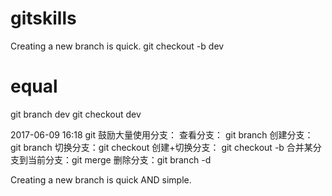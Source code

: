 # gitskills
Creating a new branch is quick.
git checkout -b dev
# equal
git branch dev
git checkout dev

2017-06-09 16:18
git 鼓励大量使用分支：
查看分支： git branch
创建分支： git branch <name>
切换分支：git checkout <name>
创建+切换分支： git checkout -b <name>
合并某分支到当前分支：git merge <name>
删除分支：git branch -d <name>

Creating a new branch is quick AND simple.

